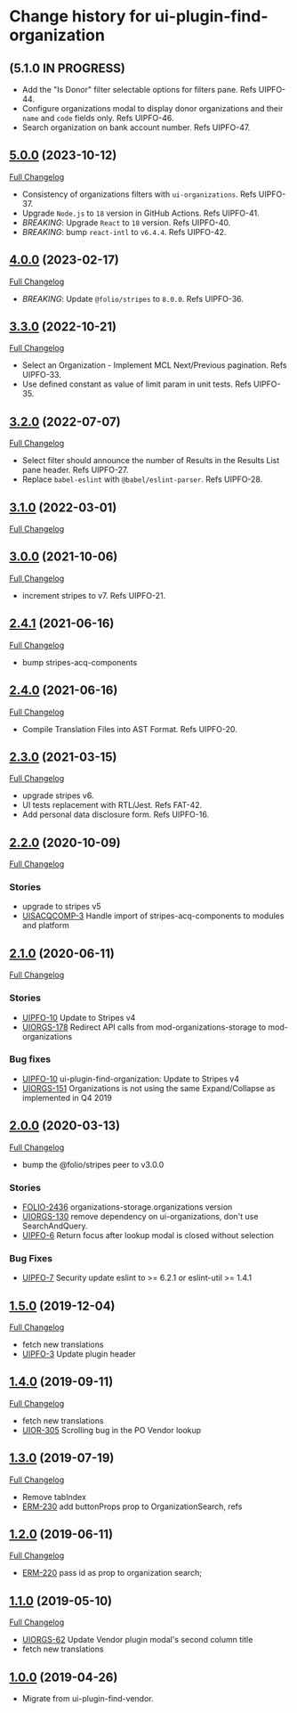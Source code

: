 # Change history for ui-plugin-find-organization

## (5.1.0 IN PROGRESS)

* Add the "Is Donor" filter selectable options for filters pane. Refs UIPFO-44.
* Configure organizations modal to display donor organizations and their `name` and `code` fields only. Refs UIPFO-46.
* Search organization on bank account number. Refs UIPFO-47.

## [5.0.0](https://github.com/folio-org/ui-plugin-find-organization/tree/v5.0.0) (2023-10-12)
[Full Changelog](https://github.com/folio-org/ui-plugin-find-organization/compare/v4.0.0...v5.0.0)

* Consistency of organizations filters with `ui-organizations`. Refs UIPFO-37.
* Upgrade `Node.js` to `18` version in GitHub Actions. Refs UIPFO-41.
* *BREAKING*: Upgrade `React` to `18` version. Refs UIPFO-40.
* *BREAKING*: bump `react-intl` to `v6.4.4`. Refs UIPFO-42.

## [4.0.0](https://github.com/folio-org/ui-plugin-find-organization/tree/v4.0.0) (2023-02-17)
[Full Changelog](https://github.com/folio-org/ui-plugin-find-organization/compare/v3.3.0...v4.0.0)

* *BREAKING*: Update `@folio/stripes` to `8.0.0`. Refs UIPFO-36.

## [3.3.0](https://github.com/folio-org/ui-plugin-find-organization/tree/v3.3.0) (2022-10-21)
[Full Changelog](https://github.com/folio-org/ui-plugin-find-organization/compare/v3.2.0...v3.3.0)

* Select an Organization - Implement MCL Next/Previous pagination. Refs UIPFO-33.
* Use defined constant as value of limit param in unit tests. Refs UIPFO-35.

## [3.2.0](https://github.com/folio-org/ui-plugin-find-organization/tree/v3.2.0) (2022-07-07)
[Full Changelog](https://github.com/folio-org/ui-plugin-find-organization/compare/v3.1.0...v3.2.0)

* Select filter should announce the number of Results in the Results List pane header. Refs UIPFO-27.
* Replace `babel-eslint` with `@babel/eslint-parser`. Refs UIPFO-28.

## [3.1.0](https://github.com/folio-org/ui-plugin-find-organization/tree/v3.1.0) (2022-03-01)
[Full Changelog](https://github.com/folio-org/ui-plugin-find-organization/compare/v3.0.0...v3.1.0)

## [3.0.0](https://github.com/folio-org/ui-plugin-find-organization/tree/v3.0.0) (2021-10-06)
[Full Changelog](https://github.com/folio-org/ui-plugin-find-organization/compare/v2.4.1...v3.0.0)

* increment stripes to v7. Refs UIPFO-21.

## [2.4.1](https://github.com/folio-org/ui-plugin-find-organization/tree/v2.4.1) (2021-06-16)
[Full Changelog](https://github.com/folio-org/ui-plugin-find-organization/compare/v2.4.0...v2.4.1)

* bump stripes-acq-components

## [2.4.0](https://github.com/folio-org/ui-plugin-find-organization/tree/v2.4.0) (2021-06-16)
[Full Changelog](https://github.com/folio-org/ui-plugin-find-organization/compare/v2.3.0...v2.4.0)

* Compile Translation Files into AST Format. Refs UIPFO-20.

## [2.3.0](https://github.com/folio-org/ui-plugin-find-organization/tree/v2.3.0) (2021-03-15)
[Full Changelog](https://github.com/folio-org/ui-plugin-find-organization/compare/v2.2.0...v2.3.0)

* upgrade stripes v6.
* UI tests replacement with RTL/Jest. Refs FAT-42.
* Add personal data disclosure form. Refs UIPFO-16.

## [2.2.0](https://github.com/folio-org/ui-plugin-find-organization/tree/v2.2.0) (2020-10-09)
[Full Changelog](https://github.com/folio-org/ui-plugin-find-organization/compare/v2.1.0...v2.2.0)

### Stories
* upgrade to stripes v5
* [UISACQCOMP-3](https://issues.folio.org/browse/UISACQCOMP-3) Handle import of stripes-acq-components to modules and platform

## [2.1.0](https://github.com/folio-org/ui-plugin-find-organization/tree/v2.1.0) (2020-06-11)
[Full Changelog](https://github.com/folio-org/ui-plugin-find-organization/compare/v2.0.0...v2.1.0)

### Stories
* [UIPFO-10](https://issues.folio.org/browse/UIPFO-10) Update to Stripes v4
* [UIORGS-178](https://issues.folio.org/browse/UIORGS-178) Redirect API calls from mod-organizations-storage to mod-organizations

### Bug fixes
* [UIPFO-10](https://issues.folio.org/browse/UIPFO-10) ui-plugin-find-organization: Update to Stripes v4
* [UIORGS-151](https://issues.folio.org/browse/UIORGS-151) Organizations is not using the same Expand/Collapse as implemented in Q4 2019

## [2.0.0](https://github.com/folio-org/ui-plugin-find-organization/tree/v2.0.0) (2020-03-13)
[Full Changelog](https://github.com/folio-org/ui-plugin-find-organization/compare/v1.5.0...v2.0.0)

* bump the @folio/stripes peer to v3.0.0

### Stories
* [FOLIO-2436](https://issues.folio.org/browse/FOLIO-2436) organizations-storage.organizations version
* [UIORGS-130](https://issues.folio.org/browse/UIORGS-130) remove dependency on ui-organizations, don't use SearchAndQuery.
* [UIPFO-6](https://issues.folio.org/browse/UIPFO-6) Return focus after lookup modal is closed without selection

### Bug Fixes
* [UIPFO-7](https://issues.folio.org/browse/UIPFO-7) Security update eslint to >= 6.2.1 or eslint-util >= 1.4.1

## [1.5.0](https://github.com/folio-org/ui-plugin-find-organization/tree/v1.5.0) (2019-12-04)
[Full Changelog](https://github.com/folio-org/ui-plugin-find-organization/compare/v1.4.0...v1.5.0)

* fetch new translations
* [UIPFO-3](https://issues.folio.org/browse/UIPFO-3) Update plugin header

## [1.4.0](https://github.com/folio-org/ui-plugin-find-organization/tree/v1.4.0) (2019-09-11)
[Full Changelog](https://github.com/folio-org/ui-plugin-find-organization/compare/v1.3.0...v1.4.0)

* fetch new translations
* [UIOR-305](https://issues.folio.org/browse/UIOR-305) Scrolling bug in the PO Vendor lookup

## [1.3.0](https://github.com/folio-org/ui-plugin-find-organization/tree/v1.3.0) (2019-07-19)
[Full Changelog](https://github.com/folio-org/ui-plugin-find-organization/compare/v1.2.0...v1.3.0)

* Remove tabIndex
* [ERM-230](https://issues.folio.org/browse/ERM-230) add buttonProps prop to OrganizationSearch, refs

## [1.2.0](https://github.com/folio-org/ui-plugin-find-organization/tree/v1.2.0) (2019-06-11)
[Full Changelog](https://github.com/folio-org/ui-plugin-find-organization/compare/v1.1.0...v1.2.0)
* [ERM-220](https://issues.folio.org/browse/ERM-220) pass id as prop to organization search;

## [1.1.0](https://github.com/folio-org/ui-plugin-find-organization/tree/v1.1.0) (2019-05-10)
[Full Changelog](https://github.com/folio-org/ui-plugin-find-organization/compare/v1.0.0...v1.1.0)

* [UIORGS-62](https://issues.folio.org/browse/UIORGS-62) Update Vendor plugin modal's second column title
* fetch new translations

## [1.0.0](https://github.com/folio-org/ui-plugin-find-organization/tree/v1.0.0) (2019-04-26)

* Migrate from ui-plugin-find-vendor.
